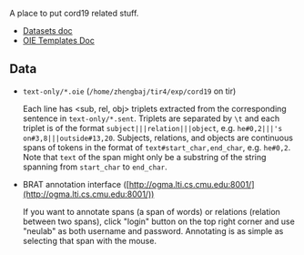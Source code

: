 A place to put cord19 related stuff.

* [Datasets doc](https://docs.google.com/spreadsheets/d/1v3NLk_cppHoewQiZb4d4rmYrl6QkUbctntTvpB1X2mk/edit#gid=0)
* [OIE Templates Doc](https://docs.google.com/spreadsheets/d/1vatC9MtcGl3ukv5xqMR7RqQyj23fOtCyp7Qgpt0n0fI/edit?usp=sharing)

## Data

- `text-only/*.oie` (`/home/zhengbaj/tir4/exp/cord19` on tir)

  Each line has <sub, rel, obj> triplets extracted from the corresponding sentence in `text-only/*.sent`. Triplets are separated by `\t` and each triplet is of the format `subject|||relation|||object`, e.g. `he#0,2|||'s on#3,8|||outside#13,20`. Subjects, relations, and objects are continuous spans of tokens in the format of `text#start_char,end_char`, e.g. `he#0,2`. Note that `text` of the span might only be a substring of the string spanning from `start_char` to `end_char`.

- BRAT annotation interface ([http://ogma.lti.cs.cmu.edu:8001/](http://ogma.lti.cs.cmu.edu:8001/))

   If you want to annotate spans (a span of words) or relations (relation between two spans), click "login" button on the top right corner and use "neulab" as both username and password. Annotating is as simple as selecting that span with the mouse.
